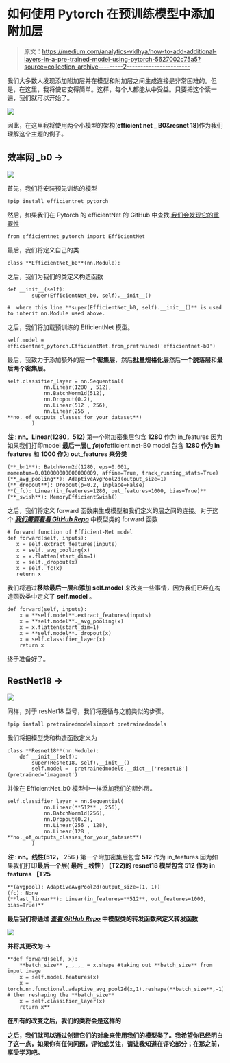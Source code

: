 # 如何使用 Pytorch 在预训练模型中添加附加层

> 原文：<https://medium.com/analytics-vidhya/how-to-add-additional-layers-in-a-pre-trained-model-using-pytorch-5627002c75a5?source=collection_archive---------2----------------------->

我们大多数人发现添加附加层并在模型和附加层之间生成连接是非常困难的。但是，在这里，我将使它变得简单。这样，每个人都能从中受益。只要把这个读一遍，我们就可以开始了。

![](img/1e2efc43303669e6e8f35c6a66a0ad8c.png)

因此，在这里我将使用两个小模型的架构(**efficient net _ B0**&**resnet 18**)作为我们理解这个主题的例子。

## **效率网 _b0** →

![](img/d360ef17959a6c1286a51948e4d30320.png)

首先，我们将安装预先训练的模型

```
!pip install efficientnet_pytorch
```

然后，如果我们在 Pytorch 的 efficientNet 的 GitHub 中查找[,我们会发现它的重要性](https://github.com/lukemelas/EfficientNet-PyTorch)

```
from efficientnet_pytorch import EfficientNet
```

最后，我们将定义自己的类

```
class **EfficientNet_b0**(nn.Module):
```

之后，我们为我们的类定义构造函数

```
def __init__(self):
        super(EfficientNet_b0, self).__init__()

#  where this line **super(EfficientNet_b0, self).__init__()** is used to inherit nn.Module used above.
```

之后，我们将加载预训练的 EfficientNet 模型。

```
self.model = efficientnet_pytorch.EfficientNet.from_pretrained('efficientnet-b0')
```

最后，我致力于添加额外的层**一个密集层**，然后**批量规格化层**然后**一个脱落层**和**最后两个密集层。**

```
self.classifier_layer = nn.Sequential(
            nn.Linear(1280 , 512),
            nn.BatchNorm1d(512),
            nn.Dropout(0.2),
            nn.Linear(512 , 256),
            nn.Linear(256 , **no._of_outputs_classes_for_your_dataset**)
        )
```

***注*** : **nn。Linear(1280，512)** 第一个附加密集层包含 **1280** 作为 in_features 因为如果我们打印model **最后一层**(***_ fc***)**of**efficient net-B0 model 包含 **1280 作为 in features** 和 **1000 作为 out_features 来分类**

```
(**_bn1**): BatchNorm2d(1280, eps=0.001, momentum=0.010000000000000009, affine=True, track_running_stats=True) 
(**_avg_pooling**): AdaptiveAvgPool2d(output_size=1) 
(**_dropout**): Dropout(p=0.2, inplace=False) 
**(_fc): Linear(in_features=1280, out_features=1000, bias=True)** (**_swish**): MemoryEfficientSwish()
```

之后，我们将定义 forward 函数来生成模型和我们定义的层之间的连接。对于这个 [***我们需要看看 GitHub Repo***](https://github.com/lukemelas/EfficientNet-PyTorch/blob/master/efficientnet_pytorch/model.py) 中模型类的 forward 函数

```
# forward function of Efficient-Net model 
def forward(self, inputs):
   x = self.extract_features(inputs)
   x = self._avg_pooling(x)
   x = x.flatten(start_dim=1)        
   x = self._dropout(x)        
   x = self._fc(x)
   return x
```

我们将通过**移除最后一层**和**添加 self.model** 来改变一些事情，因为我们已经在构造函数类中定义了 **self.model** 。

```
def forward(self, inputs):
    x = **self.model**.extract_features(inputs)
    x = **self.model**._avg_pooling(x)
    x = x.flatten(start_dim=1)
    x = **self.model**._dropout(x)
    x = self.classifier_layer(x)
    return x
```

终于准备好了。

## **RestNet18** →

![](img/e2f9b5924667d45cea4c42955af6a368.png)

同样，对于 resNet18 型号，我们将遵循与之前类似的步骤。

```
!pip install pretrainedmodelsimport pretrainedmodels
```

我们将把模型类和构造函数定义为

```
class **Resnet18**(nn.Module):
    def __init__(self):
        super(Resnet18, self).__init__()
        self.model =  pretrainedmodels.__dict__['resnet18'](pretrained='imagenet')
```

并像在 EfficientNet_b0 模型中一样添加我们的额外层。

```
self.classifier_layer = nn.Sequential(
            nn.Linear(**512** , 256),
            nn.BatchNorm1d(256),
            nn.Dropout(0.2),
            nn.Linear(256 , 128),
            nn.Linear(128 , **no._of_outputs_classes_for_your_dataset**)
        )
```

***注*** : **nn。线性(512，** 256 **)** 第一个附加密集层包含 **512** 作为 in_features 因为如果我们打印******最后一个层( **最后 _ 线性** ) 【T22)的 resnet18 模型包含 **512 作为 in features 【T25********

```
**(avgpool): AdaptiveAvgPool2d(output_size=(1, 1)) 
(fc): None 
(**last_linear**): Linear(in_features=**512**, out_features=1000, bias=True)**
```

****最后我们将通过 [***查看 GitHub Repo***](https://github.com/Cadene/pretrained-models.pytorch/blob/master/pretrainedmodels/models/torchvision_models.py) 中模型类的转发函数来定义转发函数****

****![](img/9540bbab111f76f7e140da9fc44b1de2.png)****

****并将其更改为:→****

```
**def forward(self, x):
    **batch_size** ,_,_,_ = x.shape #taking out **batch_size** from input image
    x = self.model.features(x)
    x = torch.nn.functional.adaptive_avg_pool2d(x,1).reshape(**batch_size**,-1) # then reshaping the **batch_size**
    x = self.classifier_layer(x)
    return x**
```

****在所有的改变之后，我们的类将会是这样的****

****之后，我们就可以通过创建它们的对象来使用我们的模型类了。我希望你已经明白了这一点，如果你有任何问题，评论或关注，请让我知道在评论部分；在那之前，享受学习吧。****
